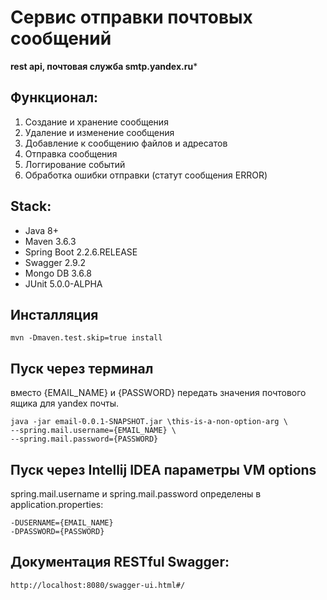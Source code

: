 # Сервис отправки почтовых сообщений
**rest api, почтовая служба smtp.yandex.ru***

## Функционал:
1. Создание и хранение сообщения
2. Удаление и изменение сообщения
3. Добавление к сообщению файлов и адресатов
4. Отправка сообщения
5. Логгирование событий
6. Обработка ошибки отправки (статут сообщения ERROR)

## Stack:
* Java 8+
* Maven 3.6.3
* Spring Boot 2.2.6.RELEASE
* Swagger 2.9.2
* Mongo DB 3.6.8
* JUnit 5.0.0-ALPHA

## Инсталляция
    mvn -Dmaven.test.skip=true install

## Пуск через терминал
вместо {EMAIL_NAME} и {PASSWORD} передать значения почтового ящика для yandex почты.

    java -jar email-0.0.1-SNAPSHOT.jar \this-is-a-non-option-arg \
    --spring.mail.username={EMAIL_NAME} \
    --spring.mail.password={PASSWORD}

## Пуск через Intellij IDEA параметры VM options
spring.mail.username и spring.mail.password определены в application.properties:

    -DUSERNAME={EMAIL_NAME}
    -DPASSWORD={PASSWORD}

## Документация RESTful Swagger:
    http://localhost:8080/swagger-ui.html#/
 
